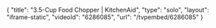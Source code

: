 {
    "title": "3.5-Cup Food Chopper | KitchenAid",
    "type": "solo",
    "layout": "iframe-static",
    "videoId": "6286085",
    "url": "\/tvpembed\/6286085"
}